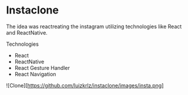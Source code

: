 # Instaclone

The idea was reactreating the instagram utilizing technologies like React and ReactNative.

Technologies

- React
- ReactNative
- React Gesture Handler
- React Navigation

![Clone][https://github.com/luizkrlz/instaclone/images/insta.png]

